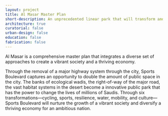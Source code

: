 ```yaml
---
layout: project
title: Al Masar Master Plan
short-description: An unprecedented linear park that will transform and reconnect the city; an urban public space that is more than just a bike path.
architecture: true
curatorial: false
urban-design: false
education: false
fabrication: false
---
```


Al Masar is a comprehensive master plan that integrates a diverse set of approaches to create a vibrant society and a thriving economy.

Through the removal of a major highway system through the city, Sports Boulevard captures an opportunity to double the amount of public space in the city. The banks of ecological wadis, the right-of-way of the major road, the vast habitat systems in the desert become a innovative public park that has the power to change the lives of millions of Saudis. Through six transformations—cycling, sports, resilience, water, mobility, and culture—Sports Boulevard will nurture the growth of a vibrant society and diversify a thriving economy for an ambitious nation.